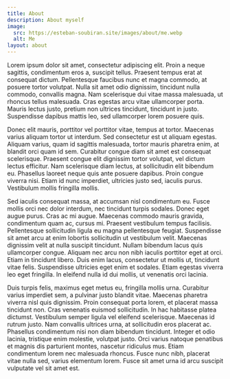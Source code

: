 ```yaml
---
title: About
description: About myself
image:
  src: https://esteban-soubiran.site/images/about/me.webp
  alt: Me
layout: about
---
```


Lorem ipsum dolor sit amet, consectetur adipiscing elit. Proin a neque sagittis, condimentum eros a, suscipit tellus. Praesent tempus erat at consequat dictum. Pellentesque faucibus nunc et magna commodo, at posuere tortor volutpat. Nulla sit amet odio dignissim, tincidunt nulla commodo, convallis magna. Nam scelerisque dui vitae massa malesuada, ut rhoncus tellus malesuada. Cras egestas arcu vitae ullamcorper porta. Mauris lectus justo, pretium non ultrices tincidunt, tincidunt in justo. Suspendisse dapibus mattis leo, sed ullamcorper lorem posuere quis.

Donec elit mauris, porttitor vel porttitor vitae, tempus at tortor. Maecenas varius aliquam tortor ut interdum. Sed consectetur est ut aliquam egestas. Aliquam varius, quam id sagittis malesuada, tortor mauris pharetra enim, at blandit orci quam id sem. Curabitur congue diam sit amet est consequat scelerisque. Praesent congue elit dignissim tortor volutpat, vel dictum lectus efficitur. Nam scelerisque diam lectus, at sollicitudin elit bibendum eu. Phasellus laoreet neque quis ante posuere dapibus. Proin congue viverra nisi. Etiam id nunc imperdiet, ultricies justo sed, iaculis purus. Vestibulum mollis fringilla mollis.

Sed iaculis consequat massa, at accumsan nisl condimentum eu. Fusce mollis orci nec dolor interdum, nec tincidunt turpis sodales. Donec eget augue purus. Cras ac mi augue. Maecenas commodo mauris gravida, condimentum quam ac, cursus mi. Praesent vestibulum tempus facilisis. Pellentesque sollicitudin ligula eu magna pellentesque feugiat. Suspendisse sit amet arcu at enim lobortis sollicitudin ut vestibulum velit. Maecenas dignissim velit at nulla suscipit tincidunt. Nullam bibendum lacus quis ullamcorper congue. Aliquam nec arcu non nibh iaculis porttitor eget at orci. Etiam in tincidunt libero. Duis enim lacus, consectetur ut mollis ut, tincidunt vitae felis. Suspendisse ultricies eget enim et sodales. Etiam egestas viverra leo eget fringilla. In eleifend nulla id dui mollis, ut venenatis orci lacinia.

Duis turpis felis, maximus eget metus eu, fringilla mollis urna. Curabitur varius imperdiet sem, a pulvinar justo blandit vitae. Maecenas pharetra viverra nisl quis dignissim. Proin consequat porta lorem, et placerat massa tincidunt non. Cras venenatis euismod sollicitudin. In hac habitasse platea dictumst. Vestibulum semper ligula vel eleifend scelerisque. Maecenas id rutrum justo. Nam convallis ultrices urna, at sollicitudin eros placerat ac. Phasellus condimentum nisi non diam bibendum tincidunt. Integer et odio lacinia, tristique enim molestie, volutpat justo. Orci varius natoque penatibus et magnis dis parturient montes, nascetur ridiculus mus. Etiam condimentum lorem nec malesuada rhoncus. Fusce nunc nibh, placerat vitae nulla sed, varius elementum lorem. Fusce sit amet urna id arcu suscipit vulputate vel sit amet est.
